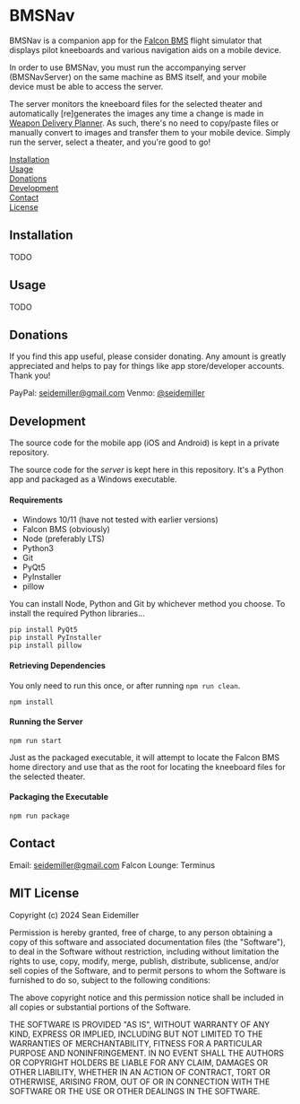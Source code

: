 # BMSNav

BMSNav is a companion app for the [Falcon BMS](https://www.falcon-bms.com/) flight simulator that displays pilot kneeboards and various navigation aids on a mobile device.

In order to use BMSNav, you must run the accompanying server (BMSNavServer) on the same machine as BMS itself, and your mobile device must be able to access the server.

The server monitors the kneeboard files for the selected theater and automatically [re]generates the images any time a change is made in [Weapon Delivery Planner](https://www.weapondeliveryplanner.nl/). As such, there's no need to copy/paste files or manually convert to images and transfer them to your mobile device. Simply run the server, select a theater, and you're good to go!

[Installation](#installation)  
[Usage](#usage)  
[Donations](#donations)  
[Development](#development)  
[Contact](#contact)  
[License](#license) 

<a name="installation"></a>
## Installation

TODO

<a name="usage"></a>
## Usage

TODO

<a name="donations"></a>
## Donations

If you find this app useful, please consider donating. Any amount is greatly appreciated and helps to pay for things like app store/developer accounts. Thank you!

PayPal: [seidemiller@gmail.com](https://paypal.me/seidemiller)
Venmo: [@seidemiller](https://venmo.com/?txn=pay&audience=private&recipients=@seidemiller)

<a name="development"></a>
## Development

The source code for the mobile app (iOS and Android) is kept in a private repository.

The source code for the _server_ is kept here in this repository. It's a Python app and packaged as a Windows executable.

#### Requirements

* Windows 10/11 (have not tested with earlier versions)
* Falcon BMS (obviously)
* Node (preferably LTS)
* Python3
* Git
* PyQt5
* PyInstaller
* pillow

You can install Node, Python and Git by whichever method you choose. To install the required Python libraries...

```
pip install PyQt5
pip install PyInstaller
pip install pillow
```

#### Retrieving Dependencies

You only need to run this once, or after running `npm run clean`.

```
npm install
```

#### Running the Server

```
npm run start
```

Just as the packaged executable, it will attempt to locate the Falcon BMS home directory and use that as the root for locating the kneeboard files for the selected theater. 

#### Packaging the Executable

```
npm run package
```

<a name="contact"></a>
## Contact

Email: seidemiller@gmail.com
Falcon Lounge: Terminus

<a name="license"></a>
## MIT License

Copyright (c) 2024 Sean Eidemiller

Permission is hereby granted, free of charge, to any person obtaining a copy of this software and associated documentation files (the "Software"), to deal in the Software without restriction, including without limitation the rights to use, copy, modify, merge, publish, distribute, sublicense, and/or sell copies of the Software, and to permit persons to whom the Software is furnished to do so, subject to the following conditions:

The above copyright notice and this permission notice shall be  included in all copies or substantial portions of the Software.

THE SOFTWARE IS PROVIDED "AS IS", WITHOUT WARRANTY OF ANY KIND, EXPRESS OR IMPLIED, INCLUDING BUT NOT LIMITED TO THE WARRANTIES OF MERCHANTABILITY, FITNESS FOR A PARTICULAR PURPOSE AND NONINFRINGEMENT. IN NO EVENT SHALL THE AUTHORS OR COPYRIGHT HOLDERS BE LIABLE FOR ANY CLAIM, DAMAGES OR OTHER LIABILITY, WHETHER IN AN ACTION OF CONTRACT, TORT OR OTHERWISE, ARISING FROM, OUT OF OR IN CONNECTION WITH THE SOFTWARE OR THE USE OR OTHER DEALINGS IN THE SOFTWARE.
